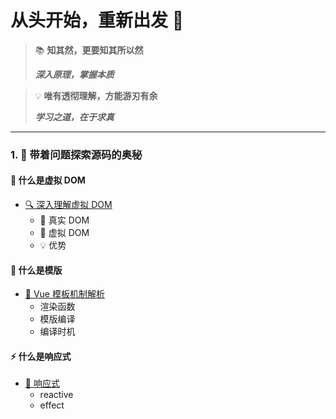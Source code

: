 # 从头开始，重新出发 🚀

> 📚 **知其然，更要知其所以然**
>
> **_深入原理，掌握本质_**

> 💡 **唯有透彻理解，方能游刃有余**
>
> **_学习之道，在于求真_**

---

<div class="learning-path">

### 1. 🤔 带着问题探索源码的奥秘

<div class="question-section">

#### 🌟 什么是虚拟 DOM

- [🔍 深入理解虚拟 DOM](01-虚拟DOM)
  - 📑 真实 DOM
  - 🚀 虚拟 DOM
  - 💡 优势

#### 🎨 什么是模版

- [📝 Vue 模板机制解析](02.模版)
  - 渲染函数
  - 模版编译
  - 编译时机

#### ⚡ 什么是响应式

- [🔄 响应式](响应式/01-vue)
  - reactive
  - effect 
</div>
</div>
